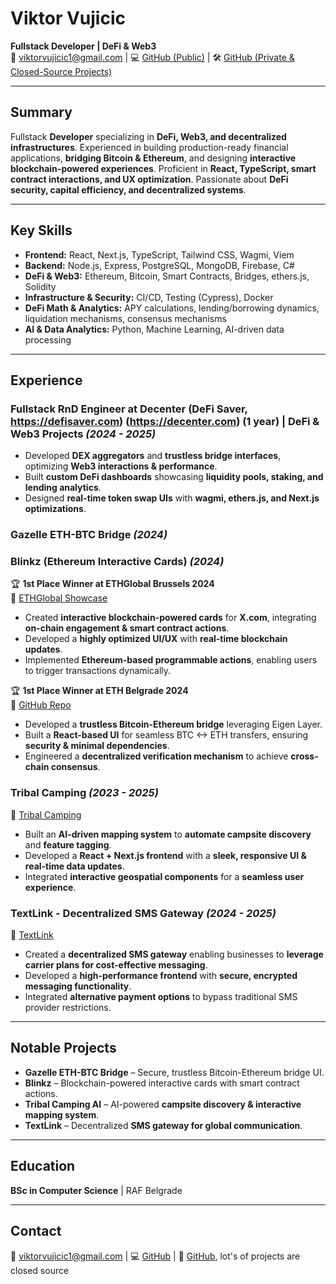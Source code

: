 # **Viktor Vujicic**  
**Fullstack Developer | DeFi & Web3**  
📧 viktorvujicic1@gmail.com | 💻 [GitHub (Public)](https://github.com/ViktorVujke) | 🛠 [GitHub (Private & Closed-Source Projects)](https://github.com/VikTheTrick) 

---

## **Summary**  
Fullstack **Developer** specializing in **DeFi, Web3, and decentralized infrastructures**. Experienced in building production-ready financial applications, **bridging Bitcoin & Ethereum**, and designing **interactive blockchain-powered experiences**. Proficient in **React, TypeScript, smart contract interactions, and UX optimization**. Passionate about **DeFi security, capital efficiency, and decentralized systems**.  

---

## **Key Skills**  
- **Frontend:** React, Next.js, TypeScript, Tailwind CSS, Wagmi, Viem  
- **Backend:** Node.js, Express, PostgreSQL, MongoDB, Firebase, C#  
- **DeFi & Web3:** Ethereum, Bitcoin, Smart Contracts, Bridges, ethers.js, Solidity  
- **Infrastructure & Security:** CI/CD, Testing (Cypress), Docker  
- **DeFi Math & Analytics:** APY calculations, lending/borrowing dynamics, liquidation mechanisms, consensus mechanisms 
- **AI & Data Analytics:** Python, Machine Learning, AI-driven data processing  

---

## **Experience**  

### **Fullstack RnD Engineer at Decenter (DeFi Saver, https://defisaver.com) (https://decenter.com) (1 year) | DeFi & Web3 Projects** *(2024 - 2025)*  
- Developed **DEX aggregators** and **trustless bridge interfaces**, optimizing **Web3 interactions & performance**.
- Built **custom DeFi dashboards** showcasing **liquidity pools, staking, and lending analytics**.
- Designed **real-time token swap UIs** with **wagmi, ethers.js, and Next.js optimizations**.
### **Gazelle ETH-BTC Bridge** *(2024)*  

### **Blinkz (Ethereum Interactive Cards)** *(2024)*  
🏆 **1st Place Winner at ETHGlobal Brussels 2024**  
🔗 [ETHGlobal Showcase](https://ethglobal.com/showcase/ephi-1txc9)  
- Created **interactive blockchain-powered cards** for **X.com**, integrating **on-chain engagement & smart contract actions**.
- Developed a **highly optimized UI/UX** with **real-time blockchain updates**.
- Implemented **Ethereum-based programmable actions**, enabling users to trigger transactions dynamically.

🏆 **1st Place Winner at ETH Belgrade 2024**  
🔗 [GitHub Repo](https://github.com/ViktorVujke/ETH-BTC_Bridge_AVS)  
- Developed a **trustless Bitcoin-Ethereum bridge** leveraging Eigen Layer.
- Built a **React-based UI** for seamless BTC <-> ETH transfers, ensuring **security & minimal dependencies**.
- Engineered a **decentralized verification mechanism** to achieve **cross-chain consensus**.

### **Tribal Camping** *(2023 - 2025)*  
🔗 [Tribal Camping](https://tribalcamping.com)  
- Built an **AI-driven mapping system** to **automate campsite discovery** and **feature tagging**.
- Developed a **React + Next.js frontend** with a **sleek, responsive UI & real-time data updates**.
- Integrated **interactive geospatial components** for a **seamless user experience**.

### **TextLink - Decentralized SMS Gateway** *(2024 - 2025)*  
🔗 [TextLink](https://textlink.io)  
- Created a **decentralized SMS gateway** enabling businesses to **leverage carrier plans for cost-effective messaging**.
- Developed a **high-performance frontend** with **secure, encrypted messaging functionality**.
- Integrated **alternative payment options** to bypass traditional SMS provider restrictions.

---

## **Notable Projects**  
- **Gazelle ETH-BTC Bridge** – Secure, trustless Bitcoin-Ethereum bridge UI.  
- **Blinkz** – Blockchain-powered interactive cards with smart contract actions.  
- **Tribal Camping AI** – AI-powered **campsite discovery & interactive mapping system**.  
- **TextLink** – Decentralized **SMS gateway for global communication**.  


---

## **Education**  
**BSc in Computer Science** | RAF Belgrade 

---

## **Contact**  
📧 viktorvujicic1@gmail.com | 💻 [GitHub](https://github.com/ViktorVujke) | 🔗 [GitHub](https://github.com/VikTheTrick), lot's of projects are closed source
